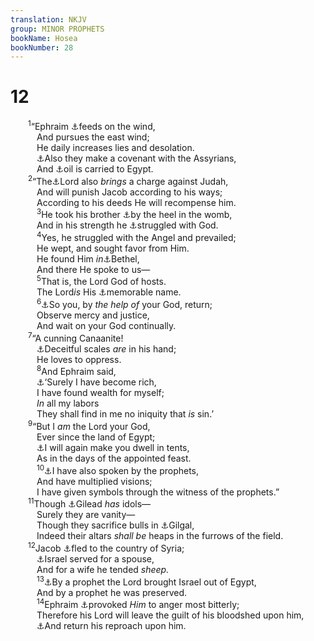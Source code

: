 ```yaml
---
translation: NKJV
group: MINOR PROPHETS
bookName: Hosea 
bookNumber: 28
---
```


<div class="title"><h1>12</h1></div>
<span class="verse os_12_1">  <sup>1</sup>“Ephraim <a data-toggle="tooltip" data-placement="bottom" title="Job 15:2, 3; Hos. 8:7">⚓</a>feeds on the wind,<br/>   And pursues the east wind;<br/>   He daily increases lies and desolation.<br/>   <a data-toggle="tooltip" data-placement="bottom" title="2 Kin. 17:4; Hos. 8:9">⚓</a>Also they make a covenant with the Assyrians,<br/>   And <a data-toggle="tooltip" data-placement="bottom" title="Is. 30:6">⚓</a>oil is carried to Egypt.<br/></span>
<span class="verse os_12_2">  <sup>2</sup>“The<a data-toggle="tooltip" data-placement="bottom" title="Hos. 4:1; Mic. 6:2">⚓</a>Lord also <i>brings</i> a charge against Judah,<br/>   And will punish Jacob according to his ways;<br/>   According to his deeds He will recompense him.<br/></span>
<span class="verse os_12_3">   <sup>3</sup>He took his brother <a data-toggle="tooltip" data-placement="bottom" title="Gen. 25:26">⚓</a>by the heel in the womb,<br/>   And in his strength he <a data-toggle="tooltip" data-placement="bottom" title="Gen. 32:24–28">⚓</a>struggled with God.<br/></span>
<span class="verse os_12_4">   <sup>4</sup>Yes, he struggled with the Angel and prevailed;<br/>   He wept, and sought favor from Him.<br/>   He found Him <i>in</i><a data-toggle="tooltip" data-placement="bottom" title="(Gen. 28:12–19; 35:9–15)">⚓</a>Bethel,<br/>   And there He spoke to us—<br/></span>
<span class="verse os_12_5">   <sup>5</sup>That is, the Lord God of hosts.<br/>   The Lord<i>is</i> His <a data-toggle="tooltip" data-placement="bottom" title="Ex. 3:15">⚓</a>memorable name.<br/></span>
<span class="verse os_12_6">   <sup>6</sup><a data-toggle="tooltip" data-placement="bottom" title="Hos. 14:1; Mic. 6:8">⚓</a>So you, by <i>the</i> <i>help</i> <i>of</i> your God, return;<br/>   Observe mercy and justice,<br/>   And wait on your God continually.<br/></span>
<span class="verse os_12_7">  <sup>7</sup>“A cunning Canaanite!<br/>   <a data-toggle="tooltip" data-placement="bottom" title="Prov. 11:1; Amos 8:5; Mic. 6:11">⚓</a>Deceitful scales <i>are</i> in his hand;<br/>   He loves to oppress.<br/></span>
<span class="verse os_12_8">   <sup>8</sup>And Ephraim said,<br/>   <a data-toggle="tooltip" data-placement="bottom" title="Ps. 62:10; Hos. 13:6; Rev. 3:17">⚓</a>‘Surely I have become rich,<br/>   I have found wealth for myself;<br/>   <i>In</i> all my labors<br/>   They shall find in me no iniquity that <i>is</i> sin.’<br/></span>
<span class="verse os_12_9">  <sup>9</sup>“But I <i>am</i> the Lord your God,<br/>   Ever since the land of Egypt;<br/>   <a data-toggle="tooltip" data-placement="bottom" title="Lev. 23:42">⚓</a>I will again make you dwell in tents,<br/>   As in the days of the appointed feast.<br/></span>
<span class="verse os_12_10">   <sup>10</sup><a data-toggle="tooltip" data-placement="bottom" title="2 Kin. 17:13; Jer. 7:25">⚓</a>I have also spoken by the prophets,<br/>   And have multiplied visions;<br/>   I have given symbols through the witness of the prophets.”<br/></span>
<span class="verse os_12_11">  <sup>11</sup>Though <a data-toggle="tooltip" data-placement="bottom" title="Hos. 6:8">⚓</a>Gilead <i>has</i> idols—<br/>   Surely they are vanity—<br/>   Though they sacrifice bulls in <a data-toggle="tooltip" data-placement="bottom" title="Hos. 9:15">⚓</a>Gilgal,<br/>   Indeed their altars <i>shall</i> <i>be</i> heaps in the furrows of the field.<br/></span>
<span class="verse os_12_12">  <sup>12</sup>Jacob <a data-toggle="tooltip" data-placement="bottom" title="Gen. 28:5; Deut. 26:5">⚓</a>fled to the country of Syria;<br/>   <a data-toggle="tooltip" data-placement="bottom" title="Gen. 29:20, 28">⚓</a>Israel served for a spouse,<br/>   And for a wife he tended <i>sheep.</i><br/></span>
<span class="verse os_12_13">   <sup>13</sup><a data-toggle="tooltip" data-placement="bottom" title="Ex. 12:50, 51; 13:3; Ps. 77:20; Is. 63:11, 12; Mic. 6:4">⚓</a>By a prophet the Lord brought Israel out of Egypt,<br/>   And by a prophet he was preserved.<br/></span>
<span class="verse os_12_14">   <sup>14</sup>Ephraim <a data-toggle="tooltip" data-placement="bottom" title="Ezek. 18:10–13">⚓</a>provoked <i>Him</i> to anger most bitterly;<br/>   Therefore his Lord will leave the guilt of his bloodshed upon him,<br/>   <a data-toggle="tooltip" data-placement="bottom" title="Dan. 11:18; Mic. 6:16">⚓</a>And return his reproach upon him.<br/></span>
